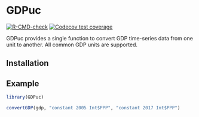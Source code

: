 
<!-- README.md is generated from README.Rmd. Please edit that file -->

# GDPuc

<!-- badges: start -->

[![R-CMD-check](https://github.com/johanneskoch94/GDPuc/actions/workflows/R-CMD-check.yaml/badge.svg)](https://github.com/johanneskoch94/GDPuc/actions/workflows/R-CMD-check.yaml)
[![Codecov test
coverage](https://codecov.io/gh/johanneskoch94/GDPuc/branch/main/graph/badge.svg)](https://codecov.io/gh/johanneskoch94/GDPuc?branch=main)
<!-- badges: end -->

GDPuc provides a single function to convert GDP time-series data from
one unit to another. All common GDP units are supported.

## Installation

## Example

``` r
library(GDPuc)

convertGDP(gdp, "constant 2005 Int$PPP", "constant 2017 Int$PPP")
```
